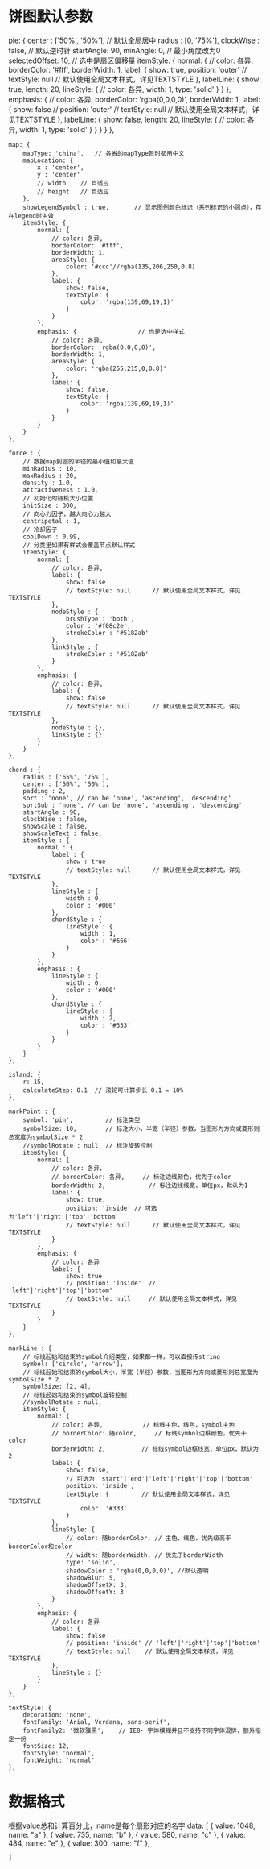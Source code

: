 # 饼图默认参数
pie: {
        center : ['50%', '50%'],    // 默认全局居中
        radius : [0, '75%'],
        clockWise : false,          // 默认逆时针
        startAngle: 90,
        minAngle: 0,                // 最小角度改为0
        selectedOffset: 10,         // 选中是扇区偏移量
        itemStyle: {
            normal: {
                // color: 各异,
                borderColor: '#fff',
                borderWidth: 1,
                label: {
                    show: true,
                    position: 'outer'
                    // textStyle: null      // 默认使用全局文本样式，详见TEXTSTYLE
                },
                labelLine: {
                    show: true,
                    length: 20,
                    lineStyle: {
                        // color: 各异,
                        width: 1,
                        type: 'solid'
                    }
                }
            },
            emphasis: {
                // color: 各异,
                borderColor: 'rgba(0,0,0,0)',
                borderWidth: 1,
                label: {
                    show: false
                    // position: 'outer'
                    // textStyle: null      // 默认使用全局文本样式，详见TEXTSTYLE
                },
                labelLine: {
                    show: false,
                    length: 20,
                    lineStyle: {
                        // color: 各异,
                        width: 1,
                        type: 'solid'
                    }
                }
            }
        }
    },
 
    map: {
        mapType: 'china',   // 各省的mapType暂时都用中文
        mapLocation: {
            x : 'center',
            y : 'center'
            // width    // 自适应
            // height   // 自适应
        },
        showLegendSymbol : true,       // 显示图例颜色标识（系列标识的小圆点），存在legend时生效
        itemStyle: {
            normal: {
                // color: 各异,
                borderColor: '#fff',
                borderWidth: 1,
                areaStyle: {
                    color: '#ccc'//rgba(135,206,250,0.8)
                },
                label: {
                    show: false,
                    textStyle: {
                        color: 'rgba(139,69,19,1)'
                    }
                }
            },
            emphasis: {                 // 也是选中样式
                // color: 各异,
                borderColor: 'rgba(0,0,0,0)',
                borderWidth: 1,
                areaStyle: {
                    color: 'rgba(255,215,0,0.8)'
                },
                label: {
                    show: false,
                    textStyle: {
                        color: 'rgba(139,69,19,1)'
                    }
                }
            }
        }
    },
 
    force : {
        // 数据map到圆的半径的最小值和最大值
        minRadius : 10,
        maxRadius : 20,
        density : 1.0,
        attractiveness : 1.0,
        // 初始化的随机大小位置
        initSize : 300,
        // 向心力因子，越大向心力越大
        centripetal : 1,
        // 冷却因子
        coolDown : 0.99,
        // 分类里如果有样式会覆盖节点默认样式
        itemStyle: {
            normal: {
                // color: 各异,
                label: {
                    show: false
                    // textStyle: null      // 默认使用全局文本样式，详见TEXTSTYLE
                },
                nodeStyle : {
                    brushType : 'both',
                    color : '#f08c2e',
                    strokeColor : '#5182ab'
                },
                linkStyle : {
                    strokeColor : '#5182ab'
                }
            },
            emphasis: {
                // color: 各异,
                label: {
                    show: false
                    // textStyle: null      // 默认使用全局文本样式，详见TEXTSTYLE
                },
                nodeStyle : {},
                linkStyle : {}
            }
        }
    },
 
    chord : {
        radius : ['65%', '75%'],
        center : ['50%', '50%'],
        padding : 2,
        sort : 'none', // can be 'none', 'ascending', 'descending'
        sortSub : 'none', // can be 'none', 'ascending', 'descending'
        startAngle : 90,
        clockWise : false,
        showScale : false,
        showScaleText : false,
        itemStyle : {
            normal : {
                label : {
                    show : true
                    // textStyle: null      // 默认使用全局文本样式，详见TEXTSTYLE
                },
                lineStyle : {
                    width : 0,
                    color : '#000'
                },
                chordStyle : {
                    lineStyle : {
                        width : 1,
                        color : '#666'
                    }
                }
            },
            emphasis : {
                lineStyle : {
                    width : 0,
                    color : '#000'
                },
                chordStyle : {
                    lineStyle : {
                        width : 2,
                        color : '#333'
                    }
                }
            }
        }
    },
 
    island: {
        r: 15,
        calculateStep: 0.1  // 滚轮可计算步长 0.1 = 10%
    },
 
    markPoint : {
        symbol: 'pin',         // 标注类型
        symbolSize: 10,        // 标注大小，半宽（半径）参数，当图形为方向或菱形则总宽度为symbolSize * 2
        //symbolRotate : null, // 标注旋转控制
        itemStyle: {
            normal: {
                // color: 各异，
                // borderColor: 各异,     // 标注边线颜色，优先于color
                borderWidth: 2,            // 标注边线线宽，单位px，默认为1
                label: {
                    show: true,
                    position: 'inside' // 可选为'left'|'right'|'top'|'bottom'
                    // textStyle: null      // 默认使用全局文本样式，详见TEXTSTYLE
                }
            },
            emphasis: {
                // color: 各异
                label: {
                    show: true
                    // position: 'inside'  // 'left'|'right'|'top'|'bottom'
                    // textStyle: null     // 默认使用全局文本样式，详见TEXTSTYLE
                }
            }
        }
    },
 
    markLine : {
        // 标线起始和结束的symbol介绍类型，如果都一样，可以直接传string
        symbol: ['circle', 'arrow'],
        // 标线起始和结束的symbol大小，半宽（半径）参数，当图形为方向或菱形则总宽度为symbolSize * 2
        symbolSize: [2, 4],
        // 标线起始和结束的symbol旋转控制
        //symbolRotate : null,
        itemStyle: {
            normal: {
                // color: 各异,           // 标线主色，线色，symbol主色
                // borderColor: 随color,     // 标线symbol边框颜色，优先于color
                borderWidth: 2,          // 标线symbol边框线宽，单位px，默认为2
                label: {
                    show: false,
                    // 可选为 'start'|'end'|'left'|'right'|'top'|'bottom'
                    position: 'inside',
                    textStyle: {         // 默认使用全局文本样式，详见TEXTSTYLE
                        color: '#333'
                    }
                },
                lineStyle: {
                    // color: 随borderColor, // 主色，线色，优先级高于borderColor和color
                    // width: 随borderWidth, // 优先于borderWidth
                    type: 'solid',
                    shadowColor : 'rgba(0,0,0,0)', //默认透明
                    shadowBlur: 5,
                    shadowOffsetX: 3,
                    shadowOffsetY: 3
                }
            },
            emphasis: {
                // color: 各异
                label: {
                    show: false
                    // position: 'inside' // 'left'|'right'|'top'|'bottom'
                    // textStyle: null    // 默认使用全局文本样式，详见TEXTSTYLE
                },
                lineStyle : {}
            }
        }
    },
 
    textStyle: {
        decoration: 'none',
        fontFamily: 'Arial, Verdana, sans-serif',
        fontFamily2: '微软雅黑',    // IE8- 字体模糊并且不支持不同字体混排，额外指定一份
        fontSize: 12,
        fontStyle: 'normal',
        fontWeight: 'normal'
    },

# 数据格式
根据value总和计算百分比，name是每个扇形对应的名字
data:
[
        { value: 1048, name: "a" },
        { value: 735, name: "b" },
        { value: 580, name: "c" },
        { value: 484, name: "e" },
        { value: 300, name: "f" },

    ]